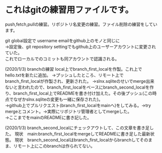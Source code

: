 # これはgitの練習用ファイルです。
push,fetch,pullの練習。リポジトリ名変更の練習。ファイル削除の練習をしています。

git global設定で username emailをgithub上のモノと同じに  
→設定後、git repository settingでもgithub上のユーザーアカウントに変更されていた。  
これでローカルでのコミットも同アカウントで認識される。  

(2020/1/3)
branchの練習
local上でbranch_first_localを作製。これ上でhello.txtを新たに追加。
→プッシュしたところ、リモート上でbranch_first_localが作製され、更新された。
→slnx.sqliteのせいでmerge出来ないと言われたので、branch_first_localをベースにbranch_second_localを作り、branch_first_local上でREADMEを書き付け加えた。その後プッシュ(この時点でなぜかslnx.sqliteの変更も一緒に保存された)。  
→github上でプルリクエスト(branch_first_localをmainへ)をしてみる。→try mergeとコメント。→実際にリポジトリ管理者としてmergeした。  
→ここまでをmainのREADMEに書き記した。





(2020/1/3)
branch_second_localにチェックアウトして、この文章を書き足した。
現状　main:branch_first_localをmergeしてREADMEに書き足した最新状態。
現状　branch_second_localはbranch_first_localからbranchしてそのまま、リモート上にこのbranchは作られてない。
  
